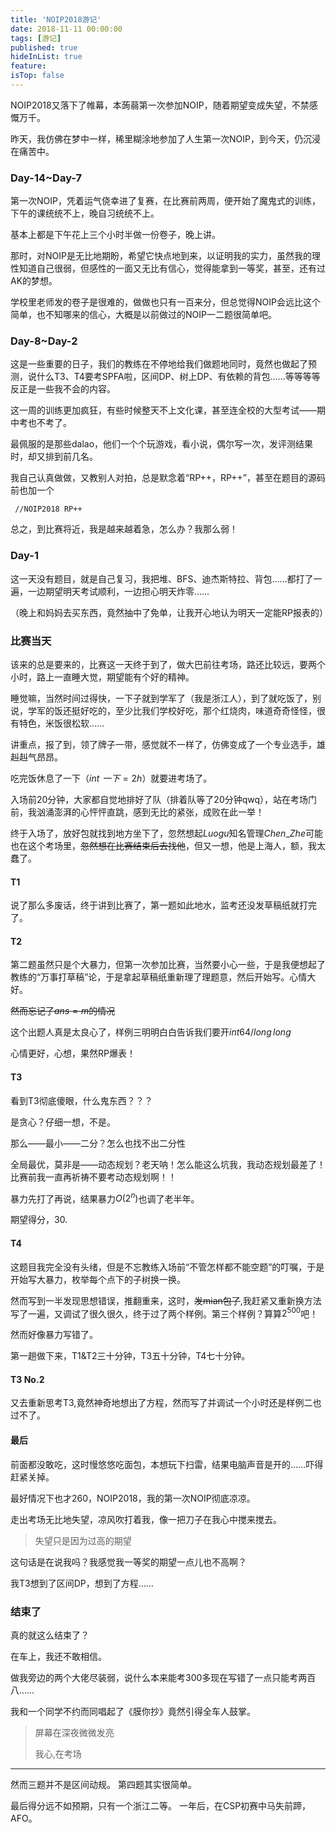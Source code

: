 ```yaml
---
title: 'NOIP2018游记'
date: 2018-11-11 00:00:00
tags: [游记]
published: true
hideInList: true
feature: 
isTop: false
---
```

NOIP2018又落下了帷幕，本蒟蒻第一次参加NOIP，随着期望变成失望，不禁感慨万千。

昨天，我仿佛在梦中一样，稀里糊涂地参加了人生第一次NOIP，到今天，仍沉浸在痛苦中。
<!-- more -->

### Day-14~Day-7

第一次NOIP，凭着运气侥幸进了复赛，在比赛前两周，便开始了魔鬼式的训练，下午的课统统不上，晚自习统统不上。

基本上都是下午花上三个小时半做一份卷子，晚上讲。

那时，对NOIP是无比地期盼，希望它快点地到来，以证明我的实力，虽然我的理性知道自己很弱，但感性的一面又无比有信心，觉得能拿到一等奖，甚至，还有过AK的梦想。

学校里老师发的卷子是很难的，做做也只有一百来分，但总觉得NOIP会远比这个简单，也不知哪来的信心，大概是以前做过的NOIP一二题很简单吧。

### Day-8~Day-2

这是一些重要的日子，我们的教练在不停地给我们做题地同时，竟然也做起了预测，说什么T3、T4要考SPFA啦，区间DP、树上DP、有依赖的背包……等等等等反正是一些我不会的内容。

这一周的训练更加疯狂，有些时候整天不上文化课，甚至连全校的大型考试——期中考也不考了。

最佩服的是那些dalao，他们一个个玩游戏，看小说，偶尔写一次，发评测结果时，却又排到前几名。

我自己认真做做，又教别人对拍，总是默念着“RP++，RP++”，甚至在题目的源码前也加一个

``` //NOIP2018 RP++```

总之，到比赛将近，我是越来越着急，怎么办？我那么弱！

### Day-1

这一天没有题目，就是自己复习，我把堆、BFS、迪杰斯特拉、背包……都打了一遍，一边期望明天考试顺利，一边担心明天炸零……

（晚上和妈妈去买东西，竟然抽中了免单，让我开心地认为明天一定能RP报表的）

### 比赛当天

该来的总是要来的，比赛这一天终于到了，做大巴前往考场，路还比较远，要两个小时，路上一直睡大觉，期望能有个好的精神。

睡觉嘛，当然时间过得快，一下子就到学军了（我是浙江人），到了就吃饭了，别说，学军的饭还挺好吃的，至少比我们学校好吃，那个红烧肉，味道奇奇怪怪，很有特色，米饭很松软……

讲重点，报了到，领了牌子一带，感觉就不一样了，仿佛变成了一个专业选手，雄赳赳气昂昂。

吃完饭休息了一下（$int \,\,一下=2h$）就要进考场了。

入场前20分钟，大家都自觉地排好了队（排着队等了20分钟qwq），站在考场门前，我汹涌澎湃的心怦怦直跳，感到无比的紧张，成败在此一举！

终于入场了，放好包就找到地方坐下了，忽然想起$Luogu$知名管理$Chen \_ Zhe$可能也在这个考场里，~~忽然想在比赛结束后去找他~~，但又一想，他是上海人，额，我太蠢了。

#### T1
说了那么多废话，终于讲到比赛了，第一题如此地水，监考还没发草稿纸就打完了。

#### T2
第二题虽然只是个大暴力，但第一次参加比赛，当然要小心一些，于是我便想起了教练的“万事打草稿”论，于是拿起草稿纸重新理了理题意，然后开始写。心情大好。

~~然而忘记了$ans=m$的情况~~

这个出题人真是太良心了，样例三明明白白告诉我们要开$int64/long\,long$

心情更好，心想，果然RP爆表！

#### T3
看到T3彻底傻眼，什么鬼东西？？？

是贪心？仔细一想，不是。

那么——最小——二分？怎么也找不出二分性

全局最优，莫非是——动态规划？老天呐！怎么能这么坑我，我动态规划最差了！比赛前我一直再祈祷不要考动态规划啊！！

暴力先打了再说，结果暴力$O(2^n)$也调了老半年。

期望得分，30.

#### T4
这题目我完全没有头绪，但是不忘教练入场前“不管怎样都不能空题”的叮嘱，于是开始写大暴力，枚举每个点下的子树换一换。

然而写到一半发现思想错误，推翻重来，这时，~~发mian包了~~,我赶紧又重新换方法写了一遍，又调试了很久很久，终于过了两个样例。第三个样例？算算$2^{500}$吧！

然而好像暴力写错了。

第一趟做下来，T1&T2三十分钟，T3五十分钟，T4七十分钟。

#### T3 No.2
又去重新思考T3,竟然神奇地想出了方程，然而写了并调试一个小时还是样例二也过不了。

#### 最后
前面都没敢吃，这时慢悠悠吃面包，本想玩下扫雷，结果电脑声音是开的……吓得赶紧关掉。

最好情况下也才260，NOIP2018，我的第一次NOIP彻底凉凉。

走出考场无比地失望，凉风吹打着我，像一把刀子在我心中搅来搅去。

> 失望只是因为过高的期望

这句话是在说我吗？我感觉我一等奖的期望一点儿也不高啊？

我T3想到了区间DP，想到了方程……

### 结束了
真的就这么结束了？

在车上，我还不敢相信。

做我旁边的两个大佬尽装弱，说什么本来能考300多现在写错了一点只能考两百八……

我和一个同学不约而同唱起了《膜你抄》竟然引得全车人鼓掌。

> 屏幕在深夜微微发亮
>
> 我心,在考场

---
然而三题并不是区间动规。
第四题其实很简单。

最后得分远不如预期，只有一个浙江二等。
一年后，在CSP初赛中马失前蹄，AFO。